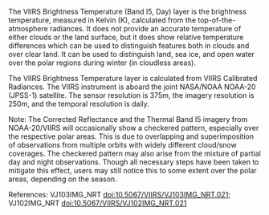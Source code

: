 The VIIRS Brightness Temperature (Band I5, Day) layer is the brightness temperature, measured in Kelvin (K), calculated from the top-of-the-atmosphere radiances. It does not provide an accurate temperature of either clouds or the land surface, but it does show relative temperature differences which can be used to distinguish features both in clouds and over clear land. It can be used to distinguish land, sea ice, and open water over the polar regions during winter (in cloudless areas).

The VIIRS Brightness Temperature layer is calculated from VIIRS Calibrated Radiances. The VIIRS instrument is aboard the joint NASA/NOAA NOAA-20 (JPSS-1) satellite. The sensor resolution is 375m, the imagery resolution is 250m, and the temporal resolution is daily.

Note: The Corrected Reflectance and the Thermal Band I5 imagery from NOAA-20/VIIRS will occasionally show a checkered pattern, especially over the respective polar areas. This is due to overlapping and superimposition of observations from multiple orbits with widely different cloud/snow coverages. The checkered pattern may also arise from the mixture of partial day and night observations. Though all necessary steps have been taken to mitigate this effect, users may still notice this to some extent over the polar areas, depending on the season.

References: VJ103IMG_NRT [doi:10.5067/VIIRS/VJ103IMG_NRT.021](https://doi.org/10.5067/VIIRS/VJ103IMG_NRT.021); VJ102IMG_NRT [doi:10.5067/VIIRS/VJ102IMG_NRT.021](https://doi.org/10.5067/VIIRS/VJ102IMG_NRT.021)
